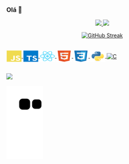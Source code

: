 ### Olá 👋

<div align="center">
  <a href="https://github.com/gustavo1902">
  <img height="240em" src="https://github-readme-stats.vercel.app/api?username=gustavo1902&show_icons=true&theme=dark&include_all_commits=true&count_private=true"/>
  <img height="269em" src="https://github-readme-stats.vercel.app/api/top-langs/?username=gustavo1902&layout=compact&langs_count=7&theme=dark"/>
  
  ![GitHub Streak](https://github-readme-streak-stats.herokuapp.com/?user=gustavo1902)
    
</div>
<div style="display: inline_block"><br>
  <img align="center" alt="Js" height="30" width="40" src="https://raw.githubusercontent.com/devicons/devicon/master/icons/javascript/javascript-plain.svg">
  <img align="center" alt="Ts" height="30" width="40" src="https://raw.githubusercontent.com/devicons/devicon/master/icons/typescript/typescript-plain.svg">
  <img align="center" alt="React" height="30" width="40" src="https://raw.githubusercontent.com/devicons/devicon/master/icons/react/react-original.svg">
  <img align="center" alt="HTML" height="30" width="40" src="https://raw.githubusercontent.com/devicons/devicon/master/icons/html5/html5-original.svg">
  <img align="center" alt="CSS" height="30" width="40" src="https://raw.githubusercontent.com/devicons/devicon/master/icons/css3/css3-original.svg">
  <img align="center" alt="Python" height="30" width="40" src="https://raw.githubusercontent.com/devicons/devicon/master/icons/python/python-original.svg">
  <img align="center" alt="C" height="30" width="40" src="https://cdn.jsdelivr.net/gh/devicons/devicon/icons/c/c-original.svg">
          
</div>
  
  ##
 
<div> 
  <a href = "mailto:gustavomorais1009@gmail.com"><img src="https://img.shields.io/badge/-Gmail-%23333?style=for-the-badge&logo=gmail&logoColor=white" target="_blank"></a>
 
  ![Snake animation](https://github.com/gustavo1902/gustavo1902/blob/output/github-contribution-grid-snake.svg)
 
</div>

  
